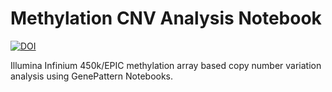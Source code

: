 # Methylation CNV Analysis Notebook
[![DOI](https://zenodo.org/badge/DOI/10.5281/zenodo.1419319.svg)](https://doi.org/10.5281/zenodo.1419319)

Illumina Infinium 450k/EPIC methylation array based copy number variation analysis using GenePattern Notebooks.
